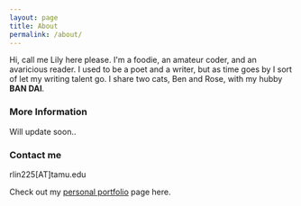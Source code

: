 ```yaml
---
layout: page
title: About
permalink: /about/
---
```


Hi, call me Lily here please. I'm a foodie, an amateur coder, and an avaricious reader. I used to be a poet and a writer, but as time goes by I sort of let my writing talent go. I share two cats, Ben and Rose, with my hubby **BAN DAI**.

### More Information

Will update soon..

### Contact me

rlin225[AT]tamu.edu

Check out my [personal portfolio](http://people.tamu.edu/~rlin225) page here.

